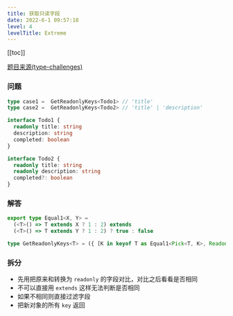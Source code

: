 ```yaml
---
title: 获取只读字段
date: 2022-6-1 09:57:18
level: 4
levelTitle: Extreme
---
```


[[toc]]

[题目来源(type-challenges)](https://github.com/FuBaooo/type-challenges/blob/master/questions/5-extreme-readonly-keys/README.zh-CN.md)

### 问题

```typescript
type case1 =  GetReadonlyKeys<Todo1> // 'title'
type case2 =  GetReadonlyKeys<Todo2> // 'title' | 'description'

interface Todo1 {
  readonly title: string
  description: string
  completed: boolean
}

interface Todo2 {
  readonly title: string
  readonly description: string
  completed?: boolean
}

```

### 解答

```typescript
export type Equal1<X, Y> =
  (<T>() => T extends X ? 1 : 2) extends
  (<T>() => T extends Y ? 1 : 2) ? true : false

type GetReadonlyKeys<T> = ({ [K in keyof T as Equal1<Pick<T, K>, Readonly<Pick<T, K>>> extends true ? K : never]: K }) extends infer T ? keyof T : never
```

### 拆分

- 先用把原来和转换为 `readonly` 的字段对比，对比之后看看是否相同
- 不可以直接用 `extends` 这样无法判断是否相同
- 如果不相同则直接过滤字段
- 把新对象的所有 `key` 返回

